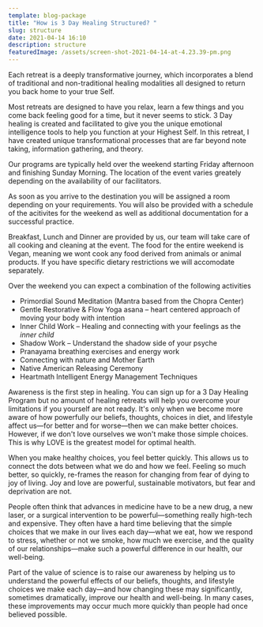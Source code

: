 ```yaml
---
template: blog-package
title: "How is 3 Day Healing Structured? "
slug: structure
date: 2021-04-14 16:10
description: structure
featuredImage: /assets/screen-shot-2021-04-14-at-4.23.39-pm.png
---
```

Each retreat is a deeply transformative journey, which incorporates a blend of traditional and non-traditional healing modalities all designed to return you back home to your true Self.

Most retreats are designed to have you relax, learn a few things and you come back feeling good for a time, but it never seems to stick. 3 Day healing is created and facilitated to give you the unique emotional intelligence tools to help you function at your Highest Self. In this retreat, I have created unique transformational processes that are far beyond note taking, information gathering, and theory.

Our programs are typically held over the weekend starting Friday afternoon and finishing Sunday Morning. The location of the event varies greately depending on the availability of our facilitators.

As soon as you arrive to the destination you will be assigned a room depending on your requirements. You will also be provided with a schedule of the acitivites for the weekend as well as additional documentation for a successful practice.

Breakfast, Lunch and Dinner are provided by us, our team will take care of all cooking and cleaning at the event. The food for the entire weekend is Vegan, meaning we wont cook any food derived from animals or animal products. If you have specific dietary restrictions we will accomodate separately.

Over the weekend you can expect a combination of the following activities

* Primordial Sound Meditation (Mantra based from the Chopra Center)
* Gentle Restorative & Flow Yoga asana – heart centered approach of moving your body with intention
* Inner Child Work – Healing and connecting with your feelings as the *inner child*
* Shadow Work – Understand the shadow side of your psyche
* Pranayama breathing exercises and energy work
* Connecting with nature and Mother Earth
* Native American Releasing Ceremony
* Heartmath Intelligent Energy Management Techniques



Awareness is the first step in healing. You can sign up for a 3 Day Healing Program but no amount of healing retreats will help you overcome your limitations if you yourself are not ready. It's only when we become more aware of how powerfully our beliefs, thoughts, choices in diet, and lifestyle affect us—for better and for worse—then we can make better choices. However, if we don't love ourselves we won't make those simple choices. This is why LOVE is the greatest model for optimal health.

When you make healthy choices, you feel better quickly. This allows us to connect the dots between what we do and how we feel.  Feeling so much better, so quickly, re-frames the reason for changing from fear of dying to joy of living. Joy and love are powerful, sustainable motivators, but fear and deprivation are not. 

People often think that advances in medicine have to be a new drug, a new laser, or a surgical intervention to be powerful—something really high-tech and expensive. They often have a hard time believing that the simple choices that we make in our lives each day—what we eat, how we respond to stress, whether or not we smoke, how much we exercise, and the quality of our relationships—make such a powerful difference in our health, our well-being.

Part of the value of science is to raise our awareness by helping us to understand the powerful effects of our beliefs, thoughts, and lifestyle choices we make each day—and how changing these may significantly, sometimes dramatically, improve our health and well-being. In many cases, these improvements may occur much more quickly than people had once believed possible.